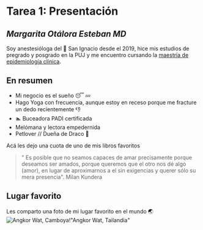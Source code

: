 # Tarea 1: Presentación
## _Margarita Otálora Esteban MD_


Soy anestesióloga del :hospital: San Ignacio desde el 2019, hice mis estudios de pregrado y posgrado en la PUJ y me encuentro cursando la [maestría de epidemiología clínica](https://www.javeriana.edu.co/maestria-epidemiologia-clinica).

## En resumen
- Mi negocio es el sueño :sleeping: :zzz:
- Hago Yoga con frecuencia, aunque estoy en receso porque me fracture un dedo recientemente :-1:
-  :swimmer: Buceadora PADI certificada 
- Melómana y lectora empedernida 
- Petlover  // Dueña de Draco :dog:

Acá les dejo una cuota de uno de mis libros favoritos

> " Es posible que no seamos capaces de amar
> precisamente porque deseamos ser amados,
> porque queremos que el otro nos dé algo (amor),
> en lugar de aproximarnos a el sin exigencias
> y querer sólo su mera presencia".
> Milan Kundera


## Lugar favorito 

Les comparto una foto de mi lugar favorito en el mundo :earth_asia:
![Angkor Wat, Camboya!](https://globalcastaway.com/wp-content/uploads/2019/11/the-ultimate-guide-for-visiting-Angkor-Wat.jpg)"Angkor Wat, Tailandia"
